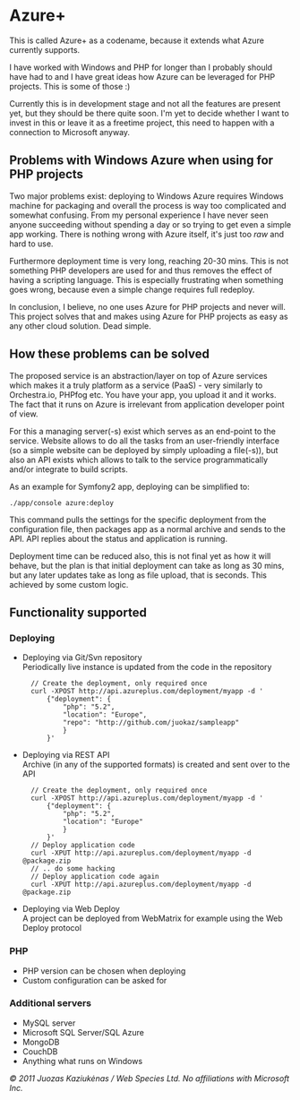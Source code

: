 # Azure+

This is called Azure+ as a codename, because it extends what Azure currently supports. 

I have worked with Windows and PHP for longer than I probably should have had to and I have great ideas how Azure can be leveraged for PHP projects. This is some of those :)

Currently this is in development stage and not all the features are present yet, but they should be there quite soon. I'm yet to decide whether I want to invest in this or leave it as a freetime project, this need to happen with a connection to Microsoft anyway. 

## Problems with Windows Azure when using for PHP projects

Two major problems exist: deploying to Windows Azure requires Windows machine for packaging and overall the process is way too complicated and somewhat confusing. From my personal experience I have never seen anyone succeeding without spending a day or so trying to get even a simple app working. There is nothing wrong with Azure itself, it's just too *raw* and hard to use. 

Furthermore deployment time is very long, reaching 20-30 mins. This is not something PHP developers are used for and thus removes the effect of having a scripting language. This is especially frustrating when something goes wrong, because even a simple change requires full redeploy.

In conclusion, I believe, no one uses Azure for PHP projects and never will. This project solves that and makes using Azure for PHP projects as easy as any other cloud solution. Dead simple.

## How these problems can be solved

The proposed service is an abstraction/layer on top of Azure services which makes it a truly platform as a service (PaaS) - very similarly to Orchestra.io, PHPfog etc. You have your app, you upload it and it works. The fact that it runs on Azure is irrelevant from application developer point of view.

For this a managing server(-s) exist which serves as an end-point to the service. Website allows to do all the tasks from an user-friendly interface (so a simple website can be deployed by simply uploading a file(-s)), but also an API exists which allows to talk to the service programmatically and/or integrate to build scripts.

As an example for Symfony2 app, deploying can be simplified to:

    ./app/console azure:deploy
    
This command pulls the settings for the specific deployment from the configuration file, then packages app as a normal archive and sends to the API. API replies about the status and application is running. 

Deployment time can be reduced also, this is not final yet as how it will behave, but the plan is that initial deployment can take as long as 30 mins, but any later updates take as long as file upload, that is seconds. This achieved by some custom logic.

## Functionality supported 

### Deploying

* Deploying via Git/Svn repository   
Periodically live instance is updated from the code in the repository

        // Create the deployment, only required once
        curl -XPOST http://api.azureplus.com/deployment/myapp -d '
            {"deployment": {
                "php": "5.2",
                "location": "Europe",
                "repo": "http://github.com/juokaz/sampleapp"
                }
            }'

* Deploying via REST API   
Archive (in any of the supported formats) is created and sent over to the API

        // Create the deployment, only required once
        curl -XPOST http://api.azureplus.com/deployment/myapp -d '
            {"deployment": {
                "php": "5.2",
                "location": "Europe"
                }
            }'
        // Deploy application code
        curl -XPUT http://api.azureplus.com/deployment/myapp -d @package.zip
        // .. do some hacking
        // Deploy application code again
        curl -XPUT http://api.azureplus.com/deployment/myapp -d @package.zip

* Deploying via Web Deploy   
A project can be deployed from WebMatrix for example using the Web Deploy protocol

### PHP

* PHP version can be chosen when deploying
* Custom configuration can be asked for

### Additional servers

* MySQL server
* Microsoft SQL Server/SQL Azure
* MongoDB
* CouchDB
* Anything what runs on Windows

*&copy; 2011 Juozas Kaziukėnas / Web Species Ltd. No affiliations with Microsoft Inc.*

